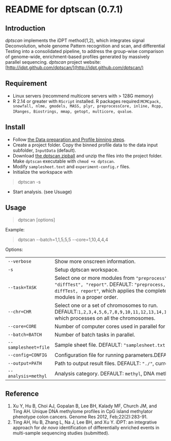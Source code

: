 README for dptscan (0.7.1)
==========================
Introduction
------------
*dptscan* implements the iDPT method(1,2), which integrates signal Deconvolution, whole genome Pattern recognition and scan, and differential Testing into a consolidated pipeline, to address the group-wise comparison of genome-wide, enrichment-based profiles generated by massively parallel sequencing.
*dptscan* project website: [http://idpt.github.com/dptscan/](http://idpt.github.com/dptscan/)

Requirement
-----------
- Linux servers (recommend multicore servers with > 128G memory)
- R 2.14 or greater with `RScript` installed. R packages required:`MCMCpack, snowfall, nlme, gmodels, MASS, plyr, preprocessCore, inline, Rcpp, IRanges, Biostrings, mmap, getopt, multicore, qvalue`.

Install
------------
- Follow [the Data preparation and Profile binning steps](https://github.com/iDPT/dptscan/wiki).
- Create a project folder. Copy the binned profile data to the data input subfolder, `InputData` (default).
- Download [the dptscan zipball](https://github.com/iDPT/dptscan/zipball/master) and unzip the files into the project folder. Make `dptscan` executable with `chmod +x dptscan`.
- Modify `samplesheet.text` and `experiment-config.r` files. 
- Initialize the workspace with  

>    dptscan -s

- Start analysis. (see Usuage)

Usage
-----
>   dptscan [options]  

Example:  
>   dptscan --batch=1,1,5,5,5 --core=1,10,4,4,4

Options:

<table>
  <tr>
    <td width="33%"><code>--verbose</code></td>
     <td>Show more onscreen information.<br></td>
  </tr>
  <tr>
    <td><code>-s</code></td>
    <td>Setup dptscan workspace.</td>
  </tr>
  <tr>
    <td><code>--task=TASK</code></td>
    <td>Select one or more modules from <code>"preprocess", "mixPoi", "pattRecog", "diffTest", "report"</code>.
      DEFAULT: <code>"preprocess, mixPoi,  pattRecog,  diffTest, report"</code>, which applies the complete dpscan process with all the modules in a proper order.</td>
  </tr>
  <tr>
    <td><code>--chr=CHR</code></td>
    <td>Select one or a set of chromosomes to run. <br>
      DEFAULT:<code>1,2,3,4,5,6,7,8,9,10,11,12,13,14,15,16,17,18,19,20,21,22,X,Y,M</code>, which processes on all the chromosomes.</td>
  </tr>
  <tr>
    <td><code>--core=CORE</code></td>
    <td>Number of computer cores used in parallel for each batch.</td>
  </tr>
  <tr>
    <td><code>--batch=BATCH</code></td>
    <td>Number of batch tasks in parallel.</td>
  </tr>
  <tr>
    <td><code>--samplesheet=file</code></td>
    <td>Sample sheet file. DEFAULT: <code>"samplesheet.txt"</code>.</td>
  </tr>
  <tr>
    <td><code>--config=CONFIG</code></td>
    <td>Configuration file for running parameters.DEFAULT: <code>"experiment-config.r"</code>.</td>
  </tr>
  <tr>
    <td><code>--output=PATH</code></td>
    <td>Path to output result files. DEFAULT: <code>"./"</code>, current location.</td>
  </tr>
  <tr>
    <td><code>--analysis=methyl</code></td>
    <td>Analysis category. DEFAULT: <code>methyl</code>, DNA methylation analysis.</td>
  </tr>

</table>  


Reference
----------  
1. Xu Y, Hu B, Choi AJ, Gopalan B, Lee BH, Kalady MF, Church JM, and Ting AH. Unique DNA methylome profiles in CpG island methylator phenotype colon cancers. Genome Res 2012, Feb;22(2):283-91.
2. Ting AH, Hu B, Zhang L, Na J, Lee BH, and Xu Y. iDPT: an integrative approach for *de novo* identification of differentially enriched events in multi-sample sequencing studies (submitted).


